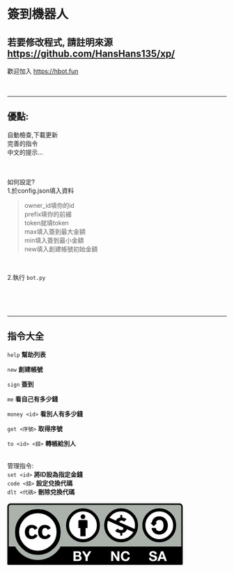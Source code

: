 # 簽到機器人
若要修改程式,  請註明來源 https://github.com/HansHans135/xp/
---
歡迎加入 https://hbot.fun  </br></br></br>

---
優點:
---
自動檢查,下載更新</br>完善的指令</br>中文的提示...</br></br></br>

如何設定?</br>
1.於config.json填入資料</br>
> owner_id填你的id</br>
> prefix填你的前綴</br>
> token就填token</br>
> max填入簽到最大金額</br>
> min填入簽到最小金額</br>
> new填入創建帳號初始金額
</br>

2.執行 `bot.py`

</br></br></br>

---
指令大全
---

`help`  __幫助列表__
</br>

`new` __創建帳號__
</br>

`sign` __簽到__
</br>

`me` __看自己有多少錢__
</br>

`money <id>` __看別人有多少錢__
</br>

`get <序號>` __取得序號__
</br>

`to <id> <錢>` __轉帳給別人__
</br></br>

管理指令:</br>
`set <id>` __將ID設為指定金錢__</br>
`code <錢>` __設定兌換代碼__</br>
`dlt <代碼>` __刪除兌換代碼__
</br></br>
![使用授權](/cc.png)
